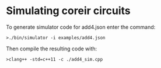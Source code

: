 # Simulating coreir circuits

To generate simulator code for add4.json enter the command:

`>./bin/simulator -i examples/add4.json`

Then compile the resulting code with:

`>clang++ -std=c++11 -c ./add4_sim.cpp`
